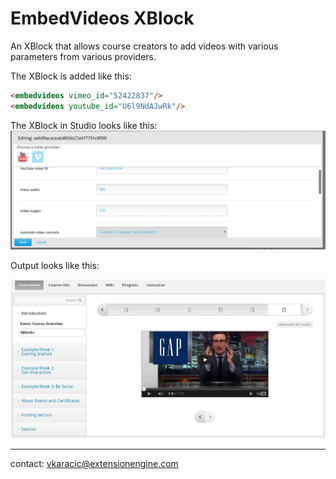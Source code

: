 # EmbedVideos XBlock
An XBlock that allows course creators to add videos with various parameters from various providers.

The XBlock is added like this:

```html
<embedvideos vimeo_id="52422837"/>
<embedvideos youtube_id="U6l9NdAJwRk"/>
```

The XBlock in Studio looks like this:
![EmbedVideosXBlock_edit](embedvideosxblock_edit.png)

Output looks like this:

![EmbedVideosXBlock](embedvideosxblock.png)

---
contact: vkaracic@extensionengine.com
